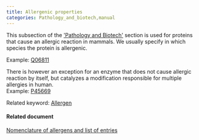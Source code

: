 ```yaml
---
title: Allergenic properties
categories: Pathology_and_biotech,manual
---
```


This subsection of the ['Pathology and Biotech'](http://www.uniprot.org/manual/pathology%5Fand%5Fbiotech%5Fsection) section is used for proteins that cause an allergic reaction in mammals. We usually specify in which species the protein is allergenic.

Example: [Q06811](http://www.uniprot.org/uniprotkb/Q06811#pathology_and_biotech)

There is however an exception for an enzyme that does not cause allergic reaction by itself, but catalyzes a modification responsible for multiple allergies in human.  
Example: [P45669](http://www.uniprot.org/uniprotkb/P45669#pathology%5Fand%5Fbiotech)

Related keyword: [Allergen](http://www.uniprot.org/keywords/20)

#### Related document

[Nomenclature of allergens and list of entries](http://www.uniprot.org/docs/allergen)
